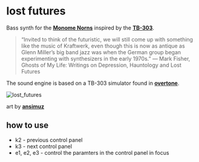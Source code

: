 # lost futures

Bass synth for the **[Monome Norns](https://monome.org/docs/norns/)** inspired by the **[TB-303](https://en.wikipedia.org/wiki/Roland_TB-303)**.  

> “Invited to think of the futuristic, we will still come up with something like the music of Kraftwerk, even though this is now as antique as Glenn Miller’s big band jazz was when the German group began experimenting with synthesizers in the early 1970s.”
  ― Mark Fisher, Ghosts of My Life: Writings on Depression, Hauntology and Lost Futures


The sound engine is based on a TB-303 simulator found in **[overtone](https://github.com/overtone/overtone/blob/master/src/overtone/synth/retro.clj)**.

![lost_futures](lost_futures.gif)

art by **[ansimuz](https://ansimuz.itch.io/industrial-parallax-background?)**

## how to use

* k2 - previous control panel
* k3 - next control panel
* e1, e2, e3 - control the paramters in the control panel in focus




